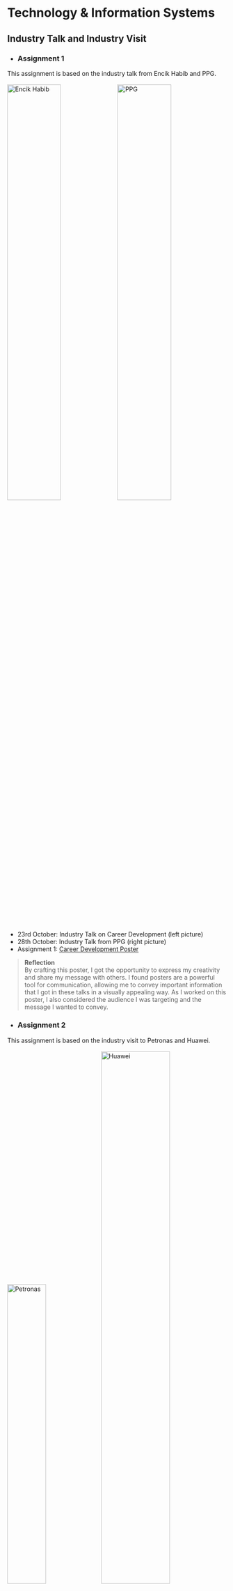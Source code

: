 # Technology & Information Systems
## Industry Talk and Industry Visit
- ### Assignment 1 <br/>
This assignment is based on the industry talk from Encik Habib and PPG. <br/><br/>
  <img src="https://github.com/nawwarahauni/Year1_Sem1/assets/148327549/4ba8b1b7-d20f-4cd5-91a6-32fc50d523c3" height="49.5%" width="49.5%" alt="Encik Habib"/>
  <img src="https://github.com/nawwarahauni/Year1_Sem1/assets/148327549/c84f18df-fce1-4f64-a693-79ac2ebf5a49" height="49.5%" width="49.5%" alt="PPG"/>
  + 23rd October: Industry Talk on Career Development (left picture)
  + 28th October: Industry Talk from PPG (right picture)
  + Assignment 1: [Career Development Poster](https://github.com/nawwarahauni/Year1_Sem1/blob/main/Technology%20%26%20Information%20Systems/Industrial%20Talk%20Career%20Development%20Poster.pdf)
  > <b>Reflection</b> <br/>
By crafting this poster, I got the opportunity to express my creativity and share my message with others. I found posters are a powerful tool for communication, allowing me to convey important information that    I got in these talks in a visually appealing way. As I worked on this poster, I also considered the audience I was targeting and the message I wanted to convey. <br/>
- ### Assignment 2<br/>
This assignment is based on the industry visit to Petronas and Huawei.<br/><br/>
  <img src="https://github.com/nawwarahauni/Year1_Sem1/assets/148327549/df8c7f22-b771-4ebe-8294-602464452c4e" height="42%" width="42%" alt="Petronas"/>
  <img src="https://github.com/nawwarahauni/Year1_Sem1/assets/148327549/a651d56d-fe4b-4384-98f8-439763081c78" height="56%" width="56%" alt="Huawei"/>
  + 17th November: Industry visit to Petronas and Huawei
  + Assignment 2: [Newsletter Petronas-Huawei](https://github.com/nawwarahauni/Year1_Sem1/blob/main/Technology%20%26%20Information%20Systems/Newsletter%20on%20Industrial%20Visit%20Petronas-Huawei.pdf)
  > <b>Reflection</b> <br/> 
Creating a newsletter is both enjoyable and challenging for me. I had the opportunity to discuss the design and choose the colors with my team members. This assignment has taught me the importance of sharing our opinions and the content we gathered during the visit to Petronas and Huawei to produce a compact and informative newsletter.
- ### Assignment 3 <br/>
This assignment is based on the UTM virtual industry talk and industry visit to UTM Digital. <br/><br/>
  <img src="https://github.com/nawwarahauni/Year1_Sem1/assets/148327549/43844ba1-bef5-4bed-876f-84d19119297c" height="39.5%" width="39.5%" alt="UTM Virtual Talk"/>
  <img src="https://github.com/nawwarahauni/Year1_Sem1/assets/148327549/30a4d36a-d8ae-4db4-8dcd-559748d1afb8" height="60%" width="60%" alt="UTM Digital Visit"/>
  + 5th December: Virtual industry talk by UTM Digital
  + 13th December: Industry visit to UTM Digital
  + Assignment 3: [UTM Digital Video](https://youtu.be/EDu7X31AlpE)
  > <b>Reflection</b> <br/>
Filming this video has improved my technical skills such as setting up camera and writing a script. It also helps my communication skills by talking in front of the camera clearly and
concisely. Through the process of making this video, I have learned how to effectively convey my message and engage with my audience. Additionally, I have gained confidence in myself and my abilities. 
- ### Assignment 4 <br/>
This assignment is based on the virtual industry talk about system development. <br/><br/>
  <img src="https://github.com/nawwarahauni/Year1_Sem1/assets/148327549/0ae15083-379d-4d0a-b345-5c1c279e518a" height="52.5%" width="51%" alt="Credence Virtual Talk"/>
  <img src="https://github.com/nawwarahauni/Year1_Sem1/assets/148327549/857e185e-2362-4049-9d6a-393a75f7fa1f" height="49%" width="48%" alt="SD Virtual Talk"/>
  + 28th December: Virtual industry talk about System Development@Credence
  + Assignment 4: [System Development Report](https://github.com/nawwarahauni/Year1_Sem1/blob/main/Technology%20%26%20Information%20Systems/Industrial%20Talk%20System%20Development%20Report.pdf)
  > <b>Reflection</b> <br/>
Writing this report has been an opportunity for me to organize and share my thoughts. It allowed me to understand and summarize the content of the talk. This process not only strengthened my analytical skills but also provided a platform to communicate my opinions and perspective in a clear and structured manner.
## PC Assemble
- 22 November 2023 : Disassembling and assembling a PC <br/><br/>
  <img src="https://github.com/nawwarahauni/Year1_Sem1/assets/148327549/6774a192-f0f9-4e4a-98f6-a6b70e5f713c" height="52.5%" width="51%" alt="PC assemble"/>
 > <b>Reflection</b> <br/>
From this hands-on experience with disassembling and assembling a PC, it allows me to understand the function of each component and how they all work together to create a fully functional machine. This practical exercise provides a better understanding of the hardware concepts from chapter one because I could touch and see everything in action.

## Design Thinking 
- Presentation Slide: [Design Thinking Slides](https://github.com/nawwarahauni/Year1_Sem1/blob/main/Technology%20%26%20Information%20Systems/Presentation%20Design%20Thinking%20(Computer%20Hardware)%20-%20Group%207.pdf)
- Report: [Design Thinking Report](https://github.com/nawwarahauni/Year1_Sem1/blob/main/Technology%20%26%20Information%20Systems/Design%20Thinking%20Report%20(Computer%20Hardware)%20-%20Group%207.pdf)
 > <b>Reflection</b> <br/>
The design thinking assignment showed me that the importance of teamwork and project management. When we came up with ideas and solutions, it was interesting how everyone in the team had different thoughts. I also learn that effective communication is critical when working in a team. By talking and sharing ideas have made our product more creative and innovative.
 

   



